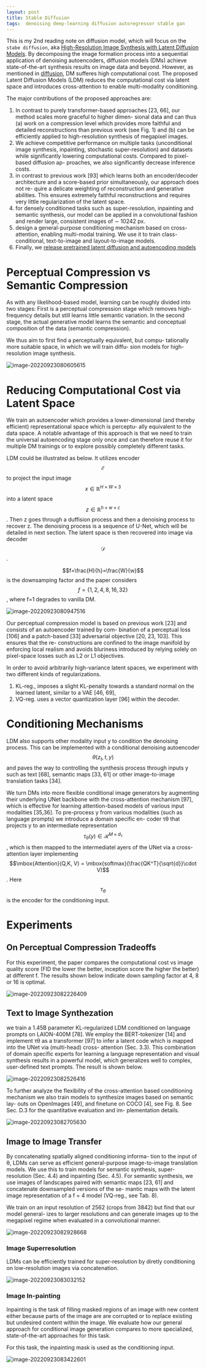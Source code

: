 ```yaml
---
layout: post
title: Stable Diffusion
tags:  denoising deep-learning diffusion autoregressor stable gan
---
```

This is my 2nd reading note on diffusion model, which will focus on the `stabe diffusion`, aka [High-Resolution Image Synthesis with Latent Diffusion Models](https://arxiv.org/abs/2112.10752v2). By decomposing the image formation process into a sequential application of denoising autoencoders, diffusion models (DMs) achieve state-of-the-art synthesis results on image data and beyond. However, as mentioned in [diffusion](https://zhangtemplar.github.io/diffusion/), DM sufferes high computational cost. The proposed Latent Diffusion Models (LDM) reduces the computational cost via latent space and introduces cross-attention to enable multi-modality conditioning.

The major contributions of the proposed approaches are:

1. In contrast to purely transformer-based approaches [23, 66], our method scales more graceful to higher dimen- sional data and can thus (a) work on a compression level which provides more faithful and detailed reconstructions than previous work (see Fig. 1) and (b) can be efficiently applied to high-resolution synthesis of megapixel images.
2. We achieve competitive performance on multiple tasks (unconditional image synthesis, inpainting, stochastic super-resolution) and datasets while significantly lowering computational costs. Compared to pixel-based diffusion ap- proaches, we also significantly decrease inference costs. 
3. in contrast to previous work [93] which learns both an encoder/decoder architecture and a score-based prior simultaneously, our approach does not re- quire a delicate weighting of reconstruction and generative abilities. This ensures extremely faithful reconstructions and requires very little regularization of the latent space.
4. for densely conditioned tasks such as super-resolution, inpainting and semantic synthesis, our model can be applied in a convolutional fashion and render large, consistent images of ∼ 10242 px.
5. design a general-purpose conditioning mechanism based on cross-attention, enabling multi-modal training. We use it to train class-conditional, text-to-image and layout-to-image models.
6. Finally, we [release pretrained latent diffusion and autoencoding models](https://github.com/CompVis/latent-diffusion) 

# Perceptual Compression vs Semantic Compression

As with any likelihood-based model, learning can be roughly divided into two stages: First is a perceptual compression stage which removes high-frequency details but still learns little semantic variation. In the second stage, the actual generative model learns the semantic and conceptual composition of the data (semantic compression). 

We thus aim to first find a perceptually equivalent, but compu- tationally more suitable space, in which we will train diffu- sion models for high-resolution image synthesis.

![image-20220923080605615](https://raw.githubusercontent.com/zhangtemplar/zhangtemplar.github.io/master/uPic/2022_09_23_08_06_06_image-20220923080605615.png)

# Reducing Computational Cost via Latent Space

We train an autoencoder which provides a lower-dimensional (and thereby efficient) representational space which is perceptu- ally equivalent to the data space. A notable advantage of this approach is that we need to train the universal autoencoding stage only once and can therefore reuse it for multiple DM trainings or to explore possibly completely different tasks.

LDM could be illustrated as below. It utilizes encoder $$\mathcal{E}$$ to project the input image $$x\in\mathbb{R}^{H\times W\times 3}$$ into a latent space $$z\in\mathbb{R}^{h\times w\times c}$$. Then z goes through a duffision process and then a denoising process to recover z. The denoising process is a sequence of U-Net, which will be detailed in next section. The latent space is then recovered into image via decoder $$\mathcal{D}$$.

$$f=\frac{H}{h}=\frac{W}{w}$$ is the downsamping factor and the paper considers $$f=\{1, 2, 4, 8, 16, 32\}$$, where f=1 degrades to vanilla DM.

![image-20220923080947516](https://raw.githubusercontent.com/zhangtemplar/zhangtemplar.github.io/master/uPic/2022_09_23_08_09_47_image-20220923080947516.png)

Our perceptual compression model is based on previous work [23] and consists of an autoencoder trained by com- bination of a perceptual loss [106] and a patch-based [33] adversarial objective [20, 23, 103]. This ensures that the re- constructions are confined to the image manifold by enforcing local realism and avoids bluriness introduced by relying solely on pixel-space losses such as L2 or L1 objectives.

In order to avoid arbitrarily high-variance latent spaces, we experiment with two different kinds of regularizations. 

1. KL-reg., imposes a slight KL-penalty towards a standard normal on the learned latent, similar to a VAE [46, 69], 
2. VQ-reg. uses a vector quantization layer [96] within the decoder.

# Conditioning Mechanisms

LDM also supports other modality input y to condition the denoising process.  This can be implemented with a conditional denoising autoencoder $$\theta(z_t, t, y)$$ and paves the way to controlling the synthesis process through inputs y such as text [68], semantic maps [33, 61] or other image-to-image translation tasks [34].

We turn DMs into more flexible conditional image generators by augmenting their underlying UNet backbone with the cross-attention mechanism [97], which is effective for learning attention-based models of various input modalities [35,36]. To pre-process y from various modalities (such as language prompts) we introduce a domain specific en- coder τθ that projects y to an intermediate representation $$\tau_\theta(y)\in\mathcal{R}^{M\times d_\tau}$$, which is then mapped to the intermediatel ayers of the UNet via a cross-attention layer implementing $$\mbox{Attention}(Q,K, V) = \mbox{softmax}(\frac{QK^T}{\sqrt{d}}\cdot V)$$. Here $$\tau_\theta$$ is the encoder for the conditioning input.

# Experiments

## On Perceptual Compression Tradeoffs

For this experiment, the paper compares the computational cost vs image quality score (FID the lower the better, inception score the higher the better) at different f. The results shown below indicate down sampling factor at 4, 8 or 16 is optimal.

![image-20220923082226409](https://raw.githubusercontent.com/zhangtemplar/zhangtemplar.github.io/master/uPic/2022_09_23_08_22_26_image-20220923082226409.png)

## Text to Image Synthezation

we train a 1.45B parameter KL-regularized LDM conditioned on language prompts on LAION-400M [78]. We employ the BERT-tokenizer [14] and implement τθ as a transformer [97] to infer a latent code which is mapped into the UNet via (multi-head) cross- attention (Sec. 3.3). This combination of domain specific experts for learning a language representation and visual synthesis results in a powerful model, which generalizes well to complex, user-defined text prompts. The result is shown below.

![image-20220923082526416](https://raw.githubusercontent.com/zhangtemplar/zhangtemplar.github.io/master/uPic/2022_09_23_08_25_26_image-20220923082526416.png)

To further analyze the flexibility of the cross-attention based conditioning mechanism we also train models to synthesize images based on semantic lay- outs on OpenImages [49], and finetune on COCO [4], see Fig. 8. See Sec. D.3 for the quantitative evaluation and im- plementation details.

![image-20220923082705630](https://raw.githubusercontent.com/zhangtemplar/zhangtemplar.github.io/master/uPic/2022_09_23_08_27_05_image-20220923082705630.png)

## Image to Image Transfer

By concatenating spatially aligned conditioning informa- tion to the input of θ, LDMs can serve as efficient general-purpose image-to-image translation models. We use this to train models for semantic synthesis, super-resolution (Sec. 4.4) and inpainting (Sec. 4.5). For semantic synthesis, we use images of landscapes paired with semantic maps [23, 61] and concatenate downsampled versions of the se- mantic maps with the latent image representation of a f = 4 model (VQ-reg., see Tab. 8).

We train on an input resolution of 2562 (crops from 3842) but find that our model general- izes to larger resolutions and can generate images up to the megapixel regime when evaluated in a convolutional manner.

![image-20220923082928668](https://raw.githubusercontent.com/zhangtemplar/zhangtemplar.github.io/master/uPic/2022_09_23_08_29_28_image-20220923082928668.png)

### Image Superresolution

LDMs can be efficiently trained for super-resolution by diretly conditioning on low-resolution images via concatenation.

![image-20220923083032152](https://raw.githubusercontent.com/zhangtemplar/zhangtemplar.github.io/master/uPic/2022_09_23_08_30_32_image-20220923083032152.png)

### Image In-painting

Inpainting is the task of filling masked regions of an image with new content either because parts of the image are are corrupted or to replace existing but undesired content within the image. We evaluate how our general approach for conditional image generation compares to more specialized, state-of-the-art approaches for this task.

For this task, the inpainting mask is used as the conditioning input.

![image-20220923083422601](https://raw.githubusercontent.com/zhangtemplar/zhangtemplar.github.io/master/uPic/2022_09_23_08_34_22_image-20220923083422601.png)

